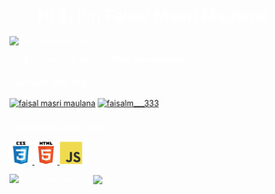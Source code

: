 <h1 align="center">Hi 👋, I'm Faisal Masri Maulana</h1>

<p align="left"> <img src="https://komarev.com/ghpvc/?username=faisalmasrimaulana&label=Profile%20views&color=0e75b6&style=flat" alt="faisalmasrimaulana" /> </p>

- 🌱 I’m currently learning **Web-Development**
<style>
  body{
    backgorund-color:black;
    color:white;
  }
</style>
<h3 align="left">Connect with me:</h3>
<p align="left">
<a href="https://linkedin.com/in/faisal masri maulana" target="blank"><img align="center" src="https://raw.githubusercontent.com/rahuldkjain/github-profile-readme-generator/master/src/images/icons/Social/linked-in-alt.svg" alt="faisal masri maulana" height="30" width="40" /></a>
<a href="https://instagram.com/faisalm___333" target="blank"><img align="center" src="https://raw.githubusercontent.com/rahuldkjain/github-profile-readme-generator/master/src/images/icons/Social/instagram.svg" alt="faisalm___333" height="30" width="40" /></a>
</p>

<h3 align="left">Languages and Tools:</h3>
<p align="left"> <a href="https://www.w3schools.com/css/" target="_blank" rel="noreferrer"> <img src="https://raw.githubusercontent.com/devicons/devicon/master/icons/css3/css3-original-wordmark.svg" alt="css3" width="40" height="40"/> </a> <a href="https://www.w3.org/html/" target="_blank" rel="noreferrer"> <img src="https://raw.githubusercontent.com/devicons/devicon/master/icons/html5/html5-original-wordmark.svg" alt="html5" width="40" height="40"/> </a> <a href="https://developer.mozilla.org/en-US/docs/Web/JavaScript" target="_blank" rel="noreferrer"> <img src="https://raw.githubusercontent.com/devicons/devicon/master/icons/javascript/javascript-original.svg" alt="javascript" width="40" height="40"/> </a> </p>

<p><img align="left" src="https://github-readme-stats.vercel.app/api/top-langs?username=faisalmasrimaulana&show_icons=true&locale=en&layout=compact" alt="faisalmasrimaulana" /></p>

<p>&nbsp;<img align="center" src="https://github-readme-stats.vercel.app/api?username=faisalmasrimaulana&show_icons=true&locale=en" alt="faisalmasrimaulana" /></p>
